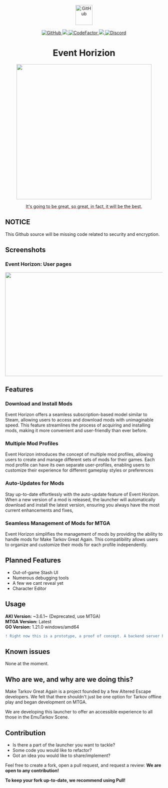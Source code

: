 <p align="center">
    <img align="center" alt="GitHub" style="height: 64px; width: 54px;" src="https://github.com/Make-Tarkov-Great-Again/MTGO-Launcher/assets/70953258/8e6a91ce-f602-4aad-ab9e-3f15b85f1fe8"/>

  <p align="center">
  <a href="https://github.com/Make-Tarkov-Great-Again/MTGO-Launcher/blob/master/LICENSE">
    <img alt="GitHub" src="https://github.com/Make-Tarkov-Great-Again/MTGO-Launcher/assets/70953258/32cb1434-2829-4cb3-8fb9-19fb548acb6e"/>
  </a>
  <a href="https://goreportcard.com/report/github.com/wailsapp/wails">
    <img src="https://goreportcard.com/badge/github.com/Make-Tarkov-Great-Again/MTGO-Launcher"/>
  </a>
  <a href="https://github.com/Make-Tarkov-Great-Again/MTGO-Launcher/issues">
    <img src="https://img.shields.io/badge/contributions-welcome-brightgreen.svg?style=flat" alt="CodeFactor" />
  </a>
  <a href="https://app.fossa.com/projects/git%2Bgithub.com%2FEFHDev%2FMTGO-Launcher?utm_source=share_link" alt="FOSSA Status">
    <img src="https://app.fossa.com/api/projects/git%2Bgithub.com%2FEFHDev%2FMTGO-Launcher.svg?type=shield&issueType=license" />
  </a>
  <a href="https://discord.gg/maketarkovgreatagain">
    <img alt="Discord" src="https://dcbadge.vercel.app/api/server/maketarkovgreatagain?style=flat"/>
  </a>
  <br/>
</p>

<h1 align="center">Event Horizion</h1>
<p align="center"> 
<img alt="" style="width: 45vw; height: auto;" src="https://github.com/Make-Tarkov-Great-Again/MTGO-Launcher/assets/70953258/9f498454-e7f9-452e-84d2-807c29baabf6"/>
</p>

<p align="center" style="text-decoration: underline dotted red;">It's going to be great, so great, in fact, it will be the best.</p>

## NOTICE

This Github source will be missing code related to security and encryption.

## Screenshots

### Event Horizon: User pages
<img src="https://github.com/Make-Tarkov-Great-Again/MTGO-Launcher/assets/70953258/3c4b4727-ae82-43b2-a005-6cc862a6f770" width="510" height="332">


## Features

### Download and Install Mods

Event Horizon offers a seamless subscription-based model similar to Steam, allowing users to access and download mods with unimaginable speed. This feature streamlines the process of acquiring and installing mods, making it more convenient and user-friendly than ever before.

### Multiple Mod Profiles

Event Horizon introduces the concept of multiple mod profiles, allowing users to create and manage different sets of mods for their games. Each mod profile can have its own separate user-profiles, enabling users to customize their experience for different gameplay styles or preferences

### Auto-Updates for Mods

Stay up-to-date effortlessly with the auto-update feature of Event Horizon. When a new version of a mod is released, the launcher will automatically download and install the latest version, ensuring you always have the most current enhancements and fixes,

### Seamless Management of Mods for MTGA

Event Horizon simplifies the management of mods by providing the ability to handle mods for Make Tarkov Great Again. This compatibility allows users to organize and customize their mods for each profile independently.

## Planned Features

* Out-of-game Stash UI
* Numerous debugging tools
* A few we cant reveal yet
* Character Editor

## Usage

**AKI Version:** ~3.6.1~ (Deprecated, use MTGA)  
**MTGA Version:** Latest  
**GO Version:** 1.21.0 windows/amd64

```diff
! Right now this is a prototype, a proof of concept. A backend server has not been made yet. As such, no functionality is ready.
```
## Known issues

None at the moment.

## Who are we, and why are we doing this?

Make Tarkov Great Again is a project founded by a few Altered Escape developers. We felt that there shouldn't just be one option for Tarkov offline play and began development on MTGA.

We are developing this launcher to offer an accessible experience to all those in the EmuTarkov Scene.


## Contribution

- Is there a part of the launcher you want to tackle?
- Some code you would like to refactor?
- Got an idea you would like to share/implement?

Feel free to create a fork, open a pull request, and request a review: **We are open to any contribution!**

**To keep your fork up-to-date, we recommend using Pull!**
